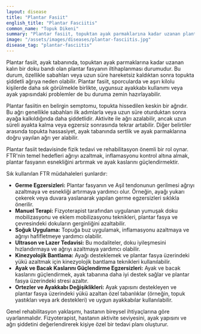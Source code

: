 ```yaml
---
layout: disease
title: "Plantar Fasiit"
english_title: "Plantar Fasciitis"
common_name: "Topuk Dikeni"
summary: "Plantar fasiit, topuktan ayak parmaklarına kadar uzanan plantar fasyanın iltihaplanması sonucu oluşan, yaygın bir ayak ağrısı nedenidir."
image: "/assets/images/diseases/plantar-fasciitis.jpg"
disease_tag: "plantar-fasciitis"
---
```





Plantar fasiit, ayak tabanında, topuktan ayak parmaklarına kadar uzanan kalın bir doku bandı olan plantar fasyanın iltihaplanması durumudur. Bu durum, özellikle sabahları veya uzun süre hareketsiz kaldıktan sonra topukta şiddetli ağrıya neden olabilir. Plantar fasiit, sporcularda ve aşırı kilolu kişilerde daha sık görülmekle birlikte, uygunsuz ayakkabı kullanımı veya ayak yapısındaki problemler de bu duruma zemin hazırlayabilir.


Plantar fasiitin en belirgin semptomu, topukta hissedilen keskin bir ağrıdır. Bu ağrı genellikle sabahları ilk adımlarla veya uzun süre oturduktan sonra ayağa kalkıldığında daha şiddetlidir. Aktivite ile ağrı azalabilir, ancak uzun süreli ayakta kalma veya egzersiz sonrasında tekrar artabilir. Diğer belirtiler arasında topukta hassasiyet, ayak tabanında sertlik ve ayak parmaklarına doğru yayılan ağrı yer alabilir.


Plantar fasiit tedavisinde fizik tedavi ve rehabilitasyon önemli bir rol oynar. FTR'nin temel hedefleri ağrıyı azaltmak, inflamasyonu kontrol altına almak, plantar fasyanın esnekliğini artırmak ve ayak kaslarını güçlendirmektir.

Sık kullanılan FTR müdahaleleri şunlardır:

*   **Germe Egzersizleri:** Plantar fasyanın ve Aşil tendonunun gerilmesi ağrıyı azaltmaya ve esnekliği artırmaya yardımcı olur. Örneğin, ayağı yukarı çekerek veya duvara yaslanarak yapılan germe egzersizleri sıklıkla önerilir.
*   **Manuel Terapi:** Fizyoterapist tarafından uygulanan yumuşak doku mobilizasyonu ve eklem mobilizasyonu teknikleri, plantar fasya ve çevresindeki dokuların gerginliğini azaltabilir.
*   **Soğuk Uygulama:** Topuğa buz uygulamak, inflamasyonu azaltmaya ve ağrıyı hafifletmeye yardımcı olabilir.
*   **Ultrason ve Lazer Tedavisi:** Bu modaliteler, doku iyileşmesini hızlandırmaya ve ağrıyı azaltmaya yardımcı olabilir.
*   **Kinezyolojik Bantlama:** Ayağı desteklemek ve plantar fasya üzerindeki yükü azaltmak için kinezyolojik bantlama teknikleri kullanılabilir.
*   **Ayak ve Bacak Kaslarını Güçlendirme Egzersizleri:** Ayak ve bacak kaslarını güçlendirmek, ayak tabanına daha iyi destek sağlar ve plantar fasya üzerindeki stresi azaltır.
*   **Ortezler ve Ayakkabı Değişiklikleri:** Ayak yapısını destekleyen ve plantar fasya üzerindeki yükü azaltan özel tabanlıklar (örneğin, topuk yastıkları veya ark destekleri) ve uygun ayakkabılar kullanılabilir.

Genel rehabilitasyon yaklaşımı, hastanın bireysel ihtiyaçlarına göre uyarlanmalıdır. Fizyoterapist, hastanın aktivite seviyesini, ayak yapısını ve ağrı şiddetini değerlendirerek kişiye özel bir tedavi planı oluşturur.

